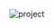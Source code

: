 ![project](https://user-images.githubusercontent.com/42955212/88394401-0f2d4600-cdc8-11ea-8ad3-3dff4425315a.png)
